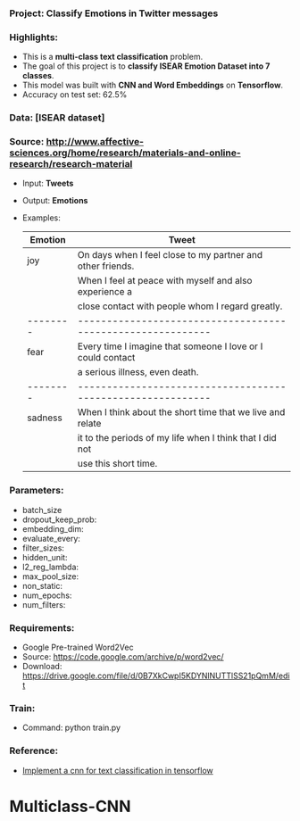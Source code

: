 ### Project: Classify Emotions in Twitter messages

### Highlights:
  - This is a **multi-class text classification** problem.
  - The goal of this project is to **classify ISEAR Emotion Dataset into 7 classes**.
  - This model was built with **CNN and Word Embeddings** on **Tensorflow**.
  - Accuracy on test set: 62.5%

### Data: [ISEAR dataset] 
### Source: http://www.affective-sciences.org/home/research/materials-and-online-research/research-material
  - Input: **Tweets**
  - Output: **Emotions**
  - Examples:

    Emotion | Tweet
    --------|-----------------------------------------------------------
    joy     | On days when I feel close to my partner and other friends.
            | When I feel at peace with myself and also experience a 
            | close contact with people whom I regard greatly.
    --------|-----------------------------------------------------------
    fear    | Every time I imagine that someone I love or I could contact 
            | a serious illness, even death.
    --------|-----------------------------------------------------------
    sadness | When I think about the short time that we live and relate
            | it to the periods of my life when I think that I did not  
            | use this short time.

### Parameters:
  - batch_size
  - dropout_keep_prob:
  - embedding_dim:
  - evaluate_every:
  - filter_sizes:
  - hidden_unit:
  - l2_reg_lambda:
  - max_pool_size:
  - non_static:
  - num_epochs:
  - num_filters:

### Requirements:
  - Google Pre-trained Word2Vec
  - Source: https://code.google.com/archive/p/word2vec/
  - Download: https://drive.google.com/file/d/0B7XkCwpI5KDYNlNUTTlSS21pQmM/edit

### Train:
  - Command: python train.py
  
### Reference:
 - [Implement a cnn for text classification in tensorflow](http://www.wildml.com/2015/12/implementing-a-cnn-for-text-classification-in-tensorflow/)
# Multiclass-CNN

